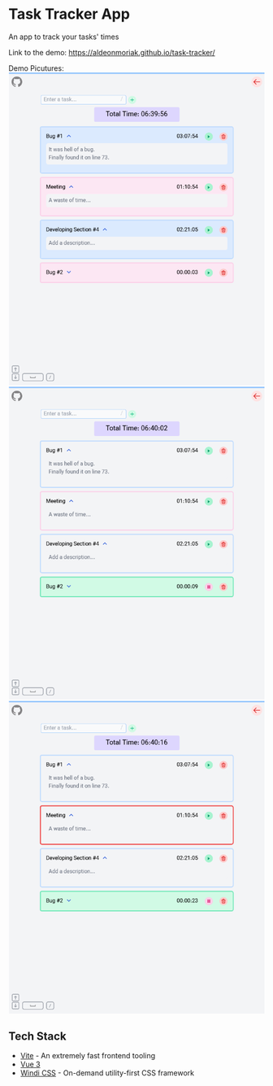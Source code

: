 # Task Tracker App

An app to track your tasks' times

Link to the demo: https://aldeonmoriak.github.io/task-tracker/

Demo Picutures:
![alt text](https://raw.githubusercontent.com/AldeonMoriak/task-tracker/main/src/assets/demoPictures/demo2.png?raw=true)
![alt text](https://raw.githubusercontent.com/AldeonMoriak/task-tracker/main/src/assets/demoPictures/demo3.png?raw=true)
![alt text](https://raw.githubusercontent.com/AldeonMoriak/task-tracker/main/src/assets/demoPictures/demo4.png?raw=true)

## Tech Stack

- [Vite](https://vitejs.dev) - An extremely fast frontend tooling
- [Vue 3](https://v3.vuejs.org/)
- [Windi CSS](https://github.com/windicss/windicss) - On-demand utility-first CSS framework
